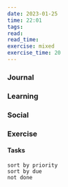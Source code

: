 ```yaml
---
date: 2023-01-25
time: 22:01
tags: 
read:
read_time:
exercise: mixed
exercise_time: 20
---
```


### Journal

### Learning

### Social

### Exercise

#### Tasks












```tasks
sort by priority
sort by due
not done
```